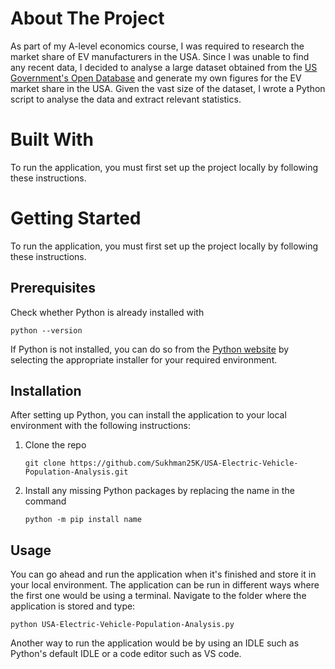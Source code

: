 # About The Project

As part of my A-level economics course, I was required to research the market share of EV manufacturers in the USA. Since I was unable to find any recent data, I decided to analyse a large dataset obtained from the <a href="data.gov">US Government's Open Database</a> and generate my own figures for the EV market share in the USA. Given the vast size of the dataset, I wrote a Python script to analyse the data and extract relevant statistics.


# Built With
To run the application, you must first set up the project locally by following these instructions.

# Getting Started
To run the application, you must first set up the project locally by following these instructions.

## Prerequisites
Check whether Python is already installed with
```
python --version
```
If Python is not installed, you can do so from the [Python website](https://www.python.org/downloads) by selecting the appropriate installer for your required environment.

## Installation
After setting up Python, you can install the application to your local environment with the following instructions:
1. Clone the repo
   ```
   git clone https://github.com/Sukhman25K/USA-Electric-Vehicle-Population-Analysis.git
   ```
2. Install any missing Python packages by replacing the name in the command 
   ```
   python -m pip install name
   ```

## Usage
You can go ahead and run the application when it's finished and store it in your local environment. The application can be run in different ways where the first one would be using a terminal. Navigate to the folder where the application is stored and type:
```
python USA-Electric-Vehicle-Population-Analysis.py
```

Another way to run the application would be by using an IDLE such as Python's default IDLE or a code editor such as VS code.
